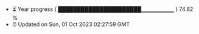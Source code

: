 - ⏳ Year progress { ██████████████████████▁▁▁▁▁▁▁▁ } 74.82 %
- ⏰ Updated on Sun, 01 Oct 2023 02:27:59 GMT


